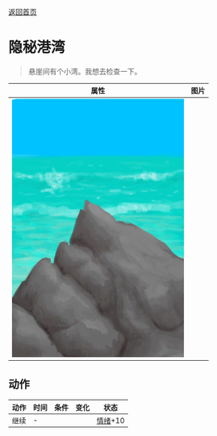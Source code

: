 [返回首页](index.md)  
# 隐秘港湾  
> 悬崖间有个小湾。我想去检查一下。  
  
  属性  |   图片   
 ----  |  ----:   
   |  ![](Sprite/PointyRock.png)   
  
## 动作  
动作  |  时间  |  条件  |  变化  |  状态  
----  |  ----  |  ----  |  ----  |  ----  
继续  |  -  |    |    |  [情绪](Morale.md)+10  
